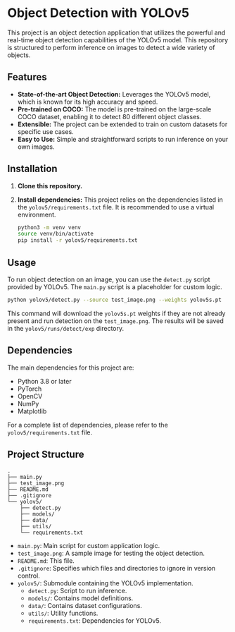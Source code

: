 # Object Detection with YOLOv5

This project is an object detection application that utilizes the powerful and real-time object detection capabilities of the YOLOv5 model. This repository is structured to perform inference on images to detect a wide variety of objects.

## Features

*   **State-of-the-art Object Detection:** Leverages the YOLOv5 model, which is known for its high accuracy and speed.
*   **Pre-trained on COCO:** The model is pre-trained on the large-scale COCO dataset, enabling it to detect 80 different object classes.
*   **Extensible:** The project can be extended to train on custom datasets for specific use cases.
*   **Easy to Use:** Simple and straightforward scripts to run inference on your own images.

## Installation

1.  **Clone this repository.**   

2.  **Install dependencies:**
    This project relies on the dependencies listed in the `yolov5/requirements.txt` file. It is recommended to use a virtual environment.
    ```bash
    python3 -m venv venv
    source venv/bin/activate
    pip install -r yolov5/requirements.txt
    ```

## Usage

To run object detection on an image, you can use the `detect.py` script provided by YOLOv5. The `main.py` script is a placeholder for custom logic.

```bash
python yolov5/detect.py --source test_image.png --weights yolov5s.pt
```

This command will download the `yolov5s.pt` weights if they are not already present and run detection on the `test_image.png`. The results will be saved in the `yolov5/runs/detect/exp` directory.

## Dependencies

The main dependencies for this project are:

*   Python 3.8 or later
*   PyTorch
*   OpenCV
*   NumPy
*   Matplotlib

For a complete list of dependencies, please refer to the `yolov5/requirements.txt` file.

## Project Structure

```
.
├── main.py
├── test_image.png
├── README.md
├── .gitignore
└── yolov5/
    ├── detect.py
    ├── models/
    ├── data/
    ├── utils/
    └── requirements.txt
```

*   `main.py`: Main script for custom application logic.
*   `test_image.png`: A sample image for testing the object detection.
*   `README.md`: This file.
*   `.gitignore`: Specifies which files and directories to ignore in version control.
*   `yolov5/`: Submodule containing the YOLOv5 implementation.
    *   `detect.py`: Script to run inference.
    *   `models/`: Contains model definitions.
    *   `data/`: Contains dataset configurations.
    *   `utils/`: Utility functions.
    *   `requirements.txt`: Dependencies for YOLOv5.
